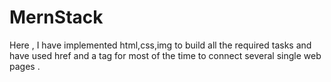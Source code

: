 # MernStack
Here , I have implemented html,css,img to build all the required tasks and have used href and a tag for most of the time to connect several single web pages .
